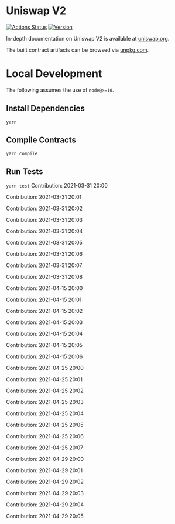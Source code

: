 # Uniswap V2

[![Actions Status](https://github.com/Uniswap/uniswap-v2-core/workflows/CI/badge.svg)](https://github.com/Uniswap/uniswap-v2-core/actions)
[![Version](https://img.shields.io/npm/v/@uniswap/v2-core)](https://www.npmjs.com/package/@uniswap/v2-core)

In-depth documentation on Uniswap V2 is available at [uniswap.org](https://uniswap.org/docs).

The built contract artifacts can be browsed via [unpkg.com](https://unpkg.com/browse/@uniswap/v2-core@latest/).

# Local Development

The following assumes the use of `node@>=10`.

## Install Dependencies

`yarn`

## Compile Contracts

`yarn compile`

## Run Tests

`yarn test`
Contribution: 2021-03-31 20:00

Contribution: 2021-03-31 20:01

Contribution: 2021-03-31 20:02

Contribution: 2021-03-31 20:03

Contribution: 2021-03-31 20:04

Contribution: 2021-03-31 20:05

Contribution: 2021-03-31 20:06

Contribution: 2021-03-31 20:07

Contribution: 2021-03-31 20:08

Contribution: 2021-04-15 20:00

Contribution: 2021-04-15 20:01

Contribution: 2021-04-15 20:02

Contribution: 2021-04-15 20:03

Contribution: 2021-04-15 20:04

Contribution: 2021-04-15 20:05

Contribution: 2021-04-15 20:06

Contribution: 2021-04-25 20:00

Contribution: 2021-04-25 20:01

Contribution: 2021-04-25 20:02

Contribution: 2021-04-25 20:03

Contribution: 2021-04-25 20:04

Contribution: 2021-04-25 20:05

Contribution: 2021-04-25 20:06

Contribution: 2021-04-25 20:07

Contribution: 2021-04-29 20:00

Contribution: 2021-04-29 20:01

Contribution: 2021-04-29 20:02

Contribution: 2021-04-29 20:03

Contribution: 2021-04-29 20:04

Contribution: 2021-04-29 20:05

